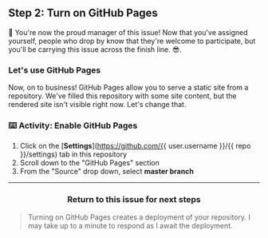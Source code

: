 ## Step 2: Turn on GitHub Pages

:tada: You're now the proud manager of this issue! Now that you've assigned yourself, people who drop by know that they're welcome to participate, but you'll be carrying this issue across the finish line. :sunglasses:.

### Let's use GitHub Pages

Now, on to business! GitHub Pages allow you to serve a static site from a repository. We've filled this repository with some site content, but the rendered site isn't visible right now. Let's change that.

### :keyboard: Activity: Enable GitHub Pages

1. Click on the [**Settings**](https://github.com/{{ user.username }}/{{ repo }}/settings) tab in this repository
1. Scroll down to the "GitHub Pages" section
1. From the "Source" drop down, select **master branch**

<hr>
<h3 align="center">Return to this issue for next steps</h3>

> Turning on GitHub Pages creates a deployment of your repository. I may take up to a minute to respond as I await the deployment.

